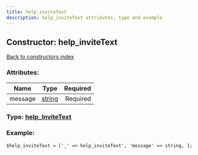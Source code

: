 ```yaml
---
title: help_inviteText
description: help_inviteText attributes, type and example
---
```

## Constructor: help\_inviteText  
[Back to constructors index](index.md)



### Attributes:

| Name     |    Type       | Required |
|----------|:-------------:|---------:|
|message|[string](../types/string.md) | Required|



### Type: [help\_InviteText](../types/help_InviteText.md)


### Example:

```
$help_inviteText = ['_' => help_inviteText', 'message' => string, ];
```